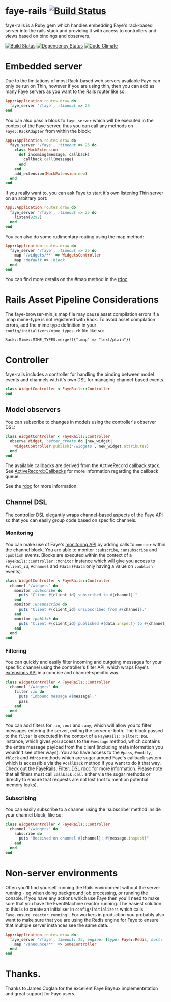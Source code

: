 # faye-rails [![Build Status](https://secure.travis-ci.org/jamesotron/faye-rails.png)](http://travis-ci.org/jamesotron/faye-rails)

faye-rails is a Ruby gem which handles embedding Faye's rack-based server into the rails stack and providing it with access to controllers and views based on bindings and observers.

[![Build Status](https://travis-ci.org/jamesotron/faye-rails.png?branch=master)](https://travis-ci.org/jamesotron/faye-rails)
[![Dependency Status](https://gemnasium.com/jamesotron/faye-rails.png)](https://gemnasium.com/jamesotron/faye-rails)
[![Code Climate](https://codeclimate.com/badge.png)](https://codeclimate.com/github/jamesotron/faye-rails)

# Embedded server

Due to the limitations of most Rack-based web servers available Faye can only be run on Thin, however if you are using thin, then you can add as many Faye servers as you want to the Rails router like so:

```ruby
App::Application.routes.draw do
  faye_server '/faye', :timeout => 25
end
```

You can also pass a block to `faye_server` which will be executed in the context of the Faye server, thus you can call any methods on `Faye::RackAdapter` from within the block:

```ruby
App::Application.routes.draw do
  faye_server '/faye', :timeout => 25 do
    class MockExtension
      def incoming(message, callback)
        callback.call(message)
      end
    end
    add_extension(MockExtension.new)
  end
end
```

If you really want to, you can ask Faye to start it's own listening Thin server on an arbitrary port:

```ruby
App::Application.routes.draw do
  faye_server '/faye', :timeout => 25 do
    listen(9292)
  end
end
```

You can also do some rudimentary routing using the map method:

```ruby
App::Application.routes.draw do
  faye_server '/faye', :timeout => 25 do
    map '/widgets/**' => WidgetsController
    map :default => :block
  end
end
```

You can find more details on the #map method in the [rdoc](http://rubydoc.info/github/jamesotron/faye-rails/master/FayeRails/RackAdapter)

# Rails Asset Pipeline Considerations

The faye-browser-min.js.map file may cause asset compilation errors if a .map mime-type is not registered with Rack.
To avoid asset compilation errors, add the mime type definition in your `config/initializers/mime_types.rb` file like so:

    Rack::Mime::MIME_TYPES.merge!({".map" => "text/plain"})

# Controller

faye-rails includes a controller for handling the binding between model events and channels with it's own DSL for managing channel-based events.

```ruby
class WidgetController < FayeRails::Controller
end
```

## Model observers

You can subscribe to changes in models using the controller's observer DSL:

```ruby
class WidgetController < FayeRails::Controller
  observe Widget, :after_create do |new_widget|
    WidgetController.publish('/widgets', new_widget.attributes)
  end
end
```

The available callbacks are derived from the ActiveRecord callback stack. See [ActiveRecord::Callbacks](http://api.rubyonrails.org/classes/ActiveRecord/Callbacks.html) for more information regarding the callback queue.

See the [rdoc](http://rubydoc.info/github/jamesotron/faye-rails/master/FayeRails/Controller.observe) for more information.

## Channel DSL

The controller DSL elegantly wraps channel-based aspects of the Faye API so that you can easily group code based on specific channels.

### Monitoring

You can make use of Faye's [monitoring API](http://faye.jcoglan.com/ruby/monitoring.html) by adding calls to `monitor` within the channel block. You are able to monitor `:subscribe`, `:unsubscribe` and `:publish` events. Blocks are executed within the context of a `FayeRails::Controller::Monitor` instance which will give you access to `#client_id`, `#channel` and `#data` (`#data` only having a value on `:publish` events).

```ruby
class WidgetController < FayeRails::Controller
  channel '/widgets' do
    monitor :subscribe do
      puts "Client #{client_id} subscribed to #{channel}."
    end
    monitor :unsubscribe do
      puts "Client #{client_id} unsubscribed from #{channel}."
    end
    monitor :publish do
      puts "Client #{client_id} published #{data.inspect} to #{channel}."
    end
  end
end
```

### Filtering

You can quickly and easily filter incoming and outgoing messages for your specific channel using the controller's filter API, which wraps Faye's [extensions API](http://faye.jcoglan.com/ruby/extensions.html) in a concise and channel-specific way.

```ruby
class WidgetController < FayeRails::Controller
  channel '/widgets' do
    filter :in do
      puts "Inbound message #{message}."
      pass
    end
  end
end
```

You can add filters for `:in`, `:out` and `:any`, which will allow you to filter messages entering the server, exiting the server or both. The block passed to the `filter` is executed in the context of a `FayeRails::Filter::DSL` instance, which gives you access to the `#message` method, which contains the entire message payload from the client (including meta information you wouldn't see other ways). You also have access to the `#pass`, `#modify`, `#block` and `#drop` methods which are sugar around Faye's callback system - which is accessible via the `#callback` method if you want to do it that way. Check out the [FayeRails::Filter::DSL rdoc](http://rubydoc.info/github/jamesotron/faye-rails/master/FayeRails/Filter/DSL) for more information.  Please note that all filters must call `callback.call` either via the sugar methods or directly to ensure that requests are not lost (not to mention potential memory leaks).

### Subscribing

You can easily subscribe to a channel using the 'subscribe' method inside your channel block, like so:

```ruby
class WidgetController < FayeRails::Controller
  channel '/widgets' do
    subscribe do
      puts "Received on channel #{channel}: #{message.inspect}"
    end
  end
end
```

# Non-server environments

Often you'll find yourself running the Rails environment without the server running - eg when doing background job processing, or running the console.  If you have any actions which use Faye then you'll need to make sure that you have the EventMachine reactor running.  The easiest solution to this is to create an initialiser in `config/initializers` which calls `Faye.ensure_reactor_running!`. For workers in production you probably also want to make sure that you are using the Redis engine for Faye to ensure that multiple server instances see the same data.

```ruby
App::Application.routes.draw do
  faye_server '/faye', timeout: 25, engine: {type: Faye::Redis, host: 'localhost'} do
    map '/announce/**' => SomeController
  end
end
```

# Thanks.

Thanks to James Coglan for the excellent Faye Bayeux implementetation and great support for Faye users.
